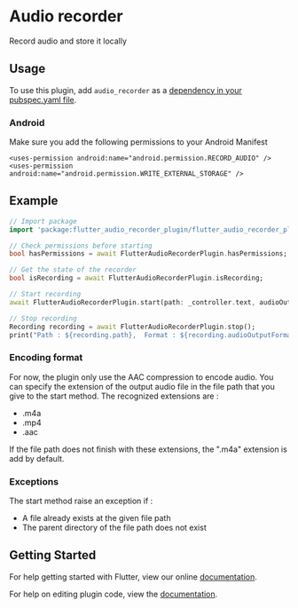 # Audio recorder

Record audio and store it locally 

## Usage
To use this plugin, add `audio_recorder` as a [dependency in your pubspec.yaml file](https://flutter.io/platform-plugins/).

### Android
Make sure you add the following permissions to your Android Manifest
```
<uses-permission android:name="android.permission.RECORD_AUDIO" />
<uses-permission android:name="android.permission.WRITE_EXTERNAL_STORAGE" />
```


## Example
``` dart
// Import package
import 'package:flutter_audio_recorder_plugin/flutter_audio_recorder_plugin.dart';

// Check permissions before starting
bool hasPermissions = await FlutterAudioRecorderPlugin.hasPermissions;

// Get the state of the recorder
bool isRecording = await FlutterAudioRecorderPlugin.isRecording;

// Start recording
await FlutterAudioRecorderPlugin.start(path: _controller.text, audioOutputFormat: AudioOutputFormat.AAC);

// Stop recording
Recording recording = await FlutterAudioRecorderPlugin.stop();
print("Path : ${recording.path},  Format : ${recording.audioOutputFormat},  Duration : ${recording.duration},  Extension : ${recording.extension},");

```

### Encoding format
For now, the plugin only use the AAC compression to encode audio.
You can specify the extension of the output audio file in the file path that you give to the start method.
The recognized extensions are :
- .m4a
- .mp4
- .aac

If the file path does not finish with these extensions, the ".m4a" extension is add by default.

### Exceptions
The start method raise an exception if :
- A file already exists at the given file path
- The parent directory of the file path does not exist

## Getting Started

For help getting started with Flutter, view our online
[documentation](http://flutter.io/).

For help on editing plugin code, view the [documentation](https://flutter.io/platform-plugins/#edit-code).

